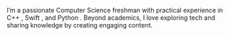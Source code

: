  I’m a passionate Computer Science freshman with practical experience in C++ , Swift , and Python . Beyond academics, I love exploring tech and sharing knowledge by creating engaging content.
